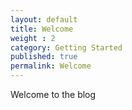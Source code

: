 ```yaml
---
layout: default
title: Welcome
weight : 2
category: Getting Started
published: true
permalink: Welcome
---
```

Welcome to the blog
